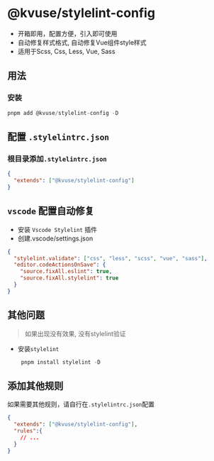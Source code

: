 # @kvuse/stylelint-config

- 开箱即用，配置方便，引入即可使用
- 自动修复样式格式, 自动修复Vue组件style样式
- 适用于Scss, Css, Less, Vue, Sass

## 用法

### 安装

```js
pnpm add @kvuse/stylelint-config -D
```

## 配置 `.stylelintrc.json`  

### 根目录添加`.stylelintrc.json`

```json
{
  "extends": ["@kvuse/stylelint-config"]
}
```

## `vscode` 配置自动修复

- 安装 `Vscode Stylelint` 插件  
- 创建.vscode/settings.json

```json
{
  "stylelint.validate": ["css", "less", "scss", "vue", "sass"],
  "editor.codeActionsOnSave": {
    "source.fixAll.eslint": true,
    "source.fixAll.stylelint": true
  }
}
```

## 其他问题

> 如果出现没有效果, 没有stylelint验证

- 安装`stylelint`
  
  ```js
   pnpm install stylelint -D
  ```

## 添加其他规则  

如果需要其他规则，请自行在`.stylelintrc.json`配置

```json
{
  "extends": ["@kvuse/stylelint-config"],
  "rules":{
    // ...
  }
}
```
